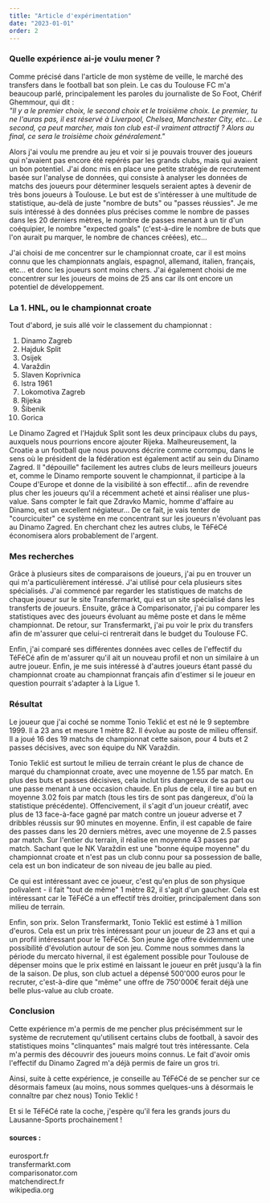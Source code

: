 ```yaml
---
title: "Article d'expérimentation"
date: "2023-01-01"
order: 2
---
```


### Quelle expérience ai-je voulu mener ?

Comme précisé dans l'article de mon système de veille, le marché des transfers dans le football bat son plein. Le cas du Toulouse FC m'a beaucoup parlé, principalement les paroles du journaliste de So Foot, Chérif Ghemmour, qui dit :<br><i>
"Il y a le premier choix, le second choix et le troisième choix. Le premier, tu ne l'auras pas, il est réservé à Liverpool, Chelsea, Manchester City, etc... Le second, ça peut marcher, mais ton club est-il vraiment attractif ? Alors au final, ce sera le troisième choix généralement."</i><br>

Alors j'ai voulu me prendre au jeu et voir si je pouvais trouver des joueurs qui n'avaient pas encore été repérés par les grands clubs, mais qui avaient un bon potentiel. J'ai donc mis en place une petite stratégie de recrutement basée sur l'analyse de données, qui consiste à analyser les données de matchs des joueurs pour déterminer lesquels seraient aptes à devenir de très bons joueurs à Toulouse. Le but est de s'intéresser à une multitude de statistique, au-delà de juste "nombre de buts" ou "passes réussies". Je me suis intéressé à des données plus précises comme le nombre de passes dans les 20 derniers mètres, le nombre de passes menant à un tir d'un coéquipier, le nombre "expected goals" (c'est-à-dire le nombre de buts que l'on aurait pu marquer, le nombre de chances créées), etc…

J'ai choisi de me concentrer sur le championnat croate, car il est moins connu que les championnats anglais, espagnol, allemand, italien, français, etc… et donc les joueurs sont moins chers. J'ai également choisi de me concentrer sur les joueurs de moins de 25 ans car ils ont encore un potentiel de développement.

### La 1. HNL, ou le championnat croate 

Tout d'abord, je suis allé voir le classement du championnat :
1. Dinamo Zagreb
2. Hajduk Split
3. Osijek 
4. Varaždin 
5. Slaven Koprivnica
6. Istra 1961
7. Lokomotiva Zagreb
8. Rijeka
9. Šibenik
10. Gorica

Le Dinamo Zagred et l'Hajduk Split sont les deux principaux clubs du pays, auxquels nous pourrions encore ajouter Rijeka. Malheureusement, la Croatie a un football que nous pouvons décrire comme corrompu, dans le sens où le président de la fédération est également actif au sein du Dinamo Zagred. Il "dépouille" facilement les autres clubs de leurs meilleurs joueurs et, comme le Dinamo remporte souvent le championnat, il participe à la Coupe d'Europe et donne de la visibilité à son effectif… afin de revendre plus cher les joueurs qu'il a récemment acheté et ainsi réaliser une plus-value. Sans compter le fait que Zdravko Mamic, homme d'affaire au Dinamo, est un excellent négiateur… De ce fait, je vais tenter de "courcicuiter" ce système en me concentrant sur les joueurs n'évoluant pas au Dinamo Zagred. En cherchant chez les autres clubs, le TéFéCé économisera alors probablement de l'argent.

### Mes recherches

Grâce à plusieurs sites de comparaisons de joueurs, j'ai pu en trouver un qui m'a particulièrement intéressé. J'ai utilisé pour cela plusieurs sites spécialisés. J'ai commencé par regarder les statistiques de matchs de chaque joueur sur le site Transfermarkt, qui est un site spécialisé dans les transferts de joueurs. Ensuite, grâce à Comparisonator, j'ai pu comparer les statistiques avec des joueurs évoluant au même poste et dans le même championnat. De retour, sur Transfermarkt, j'ai pu voir le prix du transfers afin de m'assurer que celui-ci rentrerait dans le budget du Toulouse FC.

Enfin, j'ai comparé ses différentes données avec celles de l'effectif du TéFéCé afin de m'assurer qu'il ait un nouveau profil et non un similaire à un autre joueur. Enfin, je me suis intéressé à d'autres joueurs étant passé du championnat croate au championnat français afin d'estimer si le joueur en question pourrait s'adapter à la Ligue 1.

### Résultat

Le joueur que j'ai coché se nomme Tonio Teklić et est né le 9 septembre 1999. Il a 23 ans et mesure 1 mètre 82. Il évolue au poste de milieu offensif. Il a joué 16 des 19 matchs de championnat cette saison, pour 4 buts et 2 passes décisives, avec son équipe du NK Varaždin.

Tonio Teklić est surtout le milieu de terrain créant le plus de chance de marqué du championnat croate, avec une moyenne de 1.55 par match. En plus des buts et passes décisives, cela inclut tirs dangereux de sa part ou une passe menant à une occasion chaude. En plus de cela, il tire au but en moyenne 3.02 fois par match (tous les tirs de sont pas dangereux, d'où la statistique précédente). Offencivement, il s'agit d'un joueur créatif, avec plus de 13 face-à-face gagné par match contre un joueur adverse et 7 dribbles réussis sur 90 minutes en moyenne. Enfin, il est capable de faire des passes dans les 20 derniers mètres, avec une moyenne de 2.5 passes par match. Sur l'entier du terrain, il réalise en moyenne 43 passes par match. Sachant que le NK Varaždin est une "bonne équipe moyenne" du championnat croate et n'est pas un club connu pour sa possession de balle, cela est un bon indicateur de son niveau de jeu balle au pied.

Ce qui est intéressant avec ce joueur, c'est qu'en plus de son physique polivalent - il fait "tout de même" 1 mètre 82, il s'agit d'un gaucher. Cela est intéressant car le TéFéCé a un effectif très droitier, principalement dans son milieu de terrain.

Enfin, son prix. Selon Transfermarkt, Tonio Teklić est estimé à 1 million d'euros. Cela est un prix très intéressant pour un joueur de 23 ans et qui a un profil intéressant pour le TéFéCé. Son jeune âge offre évidemment une possibilité d'évolution autour de son jeu. Comme nous sommes dans la période du mercato hivernal, il est également possible pour Toulouse de dépenser moins que le prix estimé en laissant le joueur en prêt jusqu'à la fin de la saison. De plus, son club actuel a dépensé 500'000 euros pour le recruter, c'est-à-dire que "même" une offre de 750'000€ ferait déjà une belle plus-value au club croate.

### Conclusion

Cette expérience m'a permis de me pencher plus précisémment sur le système de recrutement qu'utilisent certains clubs de football, à savoir des statistiques moins "clinquantes" mais malgré tout très intéressante. Cela m'a permis des découvrir des joueurs moins connus. Le fait d'avoir omis l'effectif du Dinamo Zagred m'a déjà permis de faire un gros tri. 

Ainsi, suite à cette expérience, je conseille au TéFéCé de se pencher sur ce désormais fameux (au moins, nous sommes quelques-uns à désormais le connaître par chez nous) Tonio Teklić ! 

Et si le TéFéCé rate la coche, j'espère qu'il fera les grands jours du Lausanne-Sports prochainement !

#### sources :
eurosport.fr<br>
transfermarkt.com <br>
comparisonator.com<br>
matchendirect.fr<br>
wikipedia.org<br>